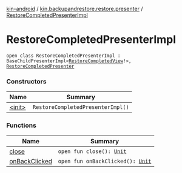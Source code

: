 [kin-android](../../index.md) / [kin.backupandrestore.restore.presenter](../index.md) / [RestoreCompletedPresenterImpl](./index.md)

# RestoreCompletedPresenterImpl

`open class RestoreCompletedPresenterImpl : BaseChildPresenterImpl<`[`RestoreCompletedView`](../../kin.backupandrestore.restore.view/-restore-completed-view.md)`!>, `[`RestoreCompletedPresenter`](../-restore-completed-presenter/index.md)

### Constructors

| Name | Summary |
|---|---|
| [&lt;init&gt;](-init-.md) | `RestoreCompletedPresenterImpl()` |

### Functions

| Name | Summary |
|---|---|
| [close](close.md) | `open fun close(): `[`Unit`](https://kotlinlang.org/api/latest/jvm/stdlib/kotlin/-unit/index.html) |
| [onBackClicked](on-back-clicked.md) | `open fun onBackClicked(): `[`Unit`](https://kotlinlang.org/api/latest/jvm/stdlib/kotlin/-unit/index.html) |
